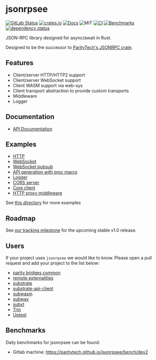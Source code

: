 # jsonrpsee

[![GitLab Status](https://gitlab.parity.io/parity/mirrors/jsonrpsee/badges/master/pipeline.svg)](https://gitlab.parity.io/parity/mirrors/jsonrpsee/-/pipelines)
[![crates.io](https://img.shields.io/crates/v/jsonrpsee)](https://crates.io/crates/jsonrpsee)
[![Docs](https://docs.rs/jsonrpsee/badge.svg)](https://docs.rs/jsonrpsee)
![MIT](https://img.shields.io/crates/l/jsonrpsee.svg)
[![CI](https://github.com/paritytech/jsonrpsee/actions/workflows/ci.yml/badge.svg)](https://github.com/paritytech/jsonrpsee/actions/workflows/ci.yml)
[![Benchmarks](https://github.com/paritytech/jsonrpsee/actions/workflows/benchmarks_gitlab.yml/badge.svg)](https://github.com/paritytech/jsonrpsee/actions/workflows/benchmarks_gitlab.yml)
[![dependency status](https://deps.rs/crate/jsonrpsee/0.20.4/status.svg)](https://deps.rs/crate/jsonrpsee/0.20.4)

JSON-RPC library designed for async/await in Rust.

Designed to be the successor to [ParityTech's JSONRPC crate](https://github.com/paritytech/jsonrpc/).

## Features
- Client/server HTTP/HTTP2 support
- Client/server WebSocket support
- Client WASM support via web-sys
- Client transport abstraction to provide custom transports
- Middleware
- Logger

## Documentation
- [API Documentation](https://docs.rs/jsonrpsee)

## Examples

- [HTTP](./examples/examples/http.rs)
- [WebSocket](./examples/examples/ws.rs)
- [WebSocket pubsub](./examples/examples/ws_pubsub_broadcast.rs)
- [API generation with proc macro](./examples/examples/proc_macro.rs)
- [Logger](./examples/examples/multi_logger.rs)
- [CORS server](./examples/examples/cors_server.rs)
- [Core client](./examples/examples/core_client.rs)
- [HTTP proxy middleware](./examples/examples/http_proxy_middleware.rs)

See [this directory](./examples/examples) for more examples

## Roadmap

See [our tracking milestone](https://github.com/paritytech/jsonrpsee/milestone/2) for the upcoming stable v1.0 release.

## Users

If your project uses `jsonrpsee` we would like to know. Please open a pull request and add your project to the list below:
- [parity bridges common](https://github.com/paritytech/parity-bridges-common)
- [remote externalities](https://github.com/paritytech/substrate/tree/master/utils/frame/remote-externalities)
- [substrate](https://github.com/paritytech/substrate)
- [substrate-api-client](https://github.com/scs/substrate-api-client)
- [subwasm](https://github.com/chevdor/subwasm)
- [subway](https://github.com/AcalaNetwork/subway)
- [subxt](https://github.com/paritytech/subxt)
- [Trin](https://github.com/ethereum/trin)   
- [Uptest](https://github.com/uptest-sc/uptest)   

## Benchmarks

Daily benchmarks for jsonrpsee can be found:
- Gitlab machine: <https://paritytech.github.io/jsonrpsee/bench/dev2>
